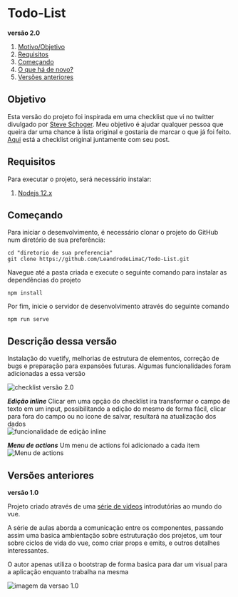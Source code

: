 # Todo-List

**versão 2.0**

 1. [Motivo/Objetivo](https://github.com/LeandrodeLimaC/Todo-List#Objetivo)  
 2. [Requisitos](https://github.com/LeandrodeLimaC/Todo-List#Requisitos) 
 3. [Começando](https://github.com/LeandrodeLimaC/Todo-List#Começando) 
 4. [O que há de novo?](https://github.com/LeandrodeLimaC/Todo-List#Descrição-dessa-versão)  
 4. [Versões anteriores](https://github.com/LeandrodeLimaC/Todo-List#Versões-anteriores)


Objetivo
---

 Esta versão do projeto foi inspirada em uma checklist que vi no twitter divulgado por [Steve Schoger](https://twitter.com/steveschoger "Twitter do Steve").
Meu objetivo é ajudar qualquer pessoa que queira dar uma chance à lista original e gostaria de marcar o que já foi feito.  
[Aqui](https://twitter.com/steveschoger/status/1284178659927044098/photo/1 "Link para post original") está a checklist original juntamente com seu post. 

Requisitos
---
Para executar o projeto, será necessário instalar:

1. [Nodejs 12.x](https://nodejs.org/en/)


Começando
---
Para iniciar o desenvolvimento, é necessário clonar o projeto do GitHub num diretório de sua preferência:

```shell
cd "diretorio de sua preferencia"
git clone https://github.com/LeandrodeLimaC/Todo-List.git
```
Navegue até a pasta criada e execute o seguinte comando para instalar as dependências do projeto
```
npm install
```

Por fim, inicie o servidor de desenvolvimento através do seguinte comando
```
npm run serve
```

Descrição dessa versão
---
Instalação do vuetify, melhorias de estrutura de elementos, correção de bugs e preparação para expansões futuras.
Algumas funcionalidades foram adicionadas a essa versão

![checklist versão 2.0](https://github.com/LeandrodeLimaC/Todo-List/blob/master/src/assets/prints/v-2.0/checklist.jpg)

***Edição inline***
Clicar em uma opção do checklist ira transformar o campo de texto em um input, possibilitando a edição do mesmo de forma fácil, clicar para fora do campo ou no icone de salvar, resultará na atualização dos dados  
![funcionalidade de edição inline](https://github.com/LeandrodeLimaC/Todo-List/blob/master/src/assets/prints/v-2.0/edit_inline.jpg)

***Menu de actions***
Um menu de actions foi adicionado a cada item  
![Menu de actions](https://github.com/LeandrodeLimaC/Todo-List/blob/master/src/assets/prints/v-2.0/Actios_menu.jpg)

Versões anteriores
---

**versão 1.0**

Projeto criado através de uma [série de videos](https://www.youtube.com/watch?v=hiOUHcx4Ja8&list=PLRAV69dS1uWTpHQgiV4rZFlnuS8XDl71A) introdutórias ao mundo do vue.

A série de aulas aborda a comunicação entre os componentes, passando assim uma basica ambientação sobre estruturação dos projetos, um tour sobre ciclos de vida do vue, como criar props e emits, e outros detalhes interessantes.

O autor apenas utiliza o bootstrap de forma basica para dar um visual para a aplicação enquanto trabalha na mesma

![imagem da versao 1.0](https://github.com/leandrodelimac/todo-list/blob/master/src/assets/prints/v-1.0/v-1.0.png?raw=true)
